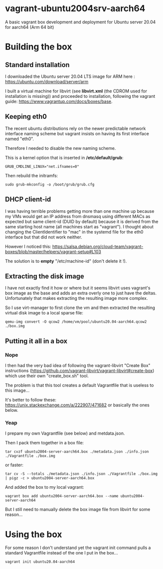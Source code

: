 # vagrant-ubuntu2004srv-aarch64
A basic vagrant box development and deployment for Ubuntu server 20.04 for aarch64 (Arm 64 bit)

# Building the box

## Standard installation
I downloaded the Ubuntu server 20.04 LTS image for ARM here : https://ubuntu.com/download/server/arm

I built a virtual machine for libvirt (see **libvirt.xml** (the CDROM used for installation is missing)) and proceeded to installation, following the vagrant guide: https://www.vagrantup.com/docs/boxes/base.

## Keeping eth0

The recent ubuntu distributions rely on the newer predictable network interface naming scheme but vagrant insists on having its first interface named "eth0".

Therefore I needed to disable the new naming scheme.

This is a kernel option that is inserted in __/etc/default/grub__:
```
GRUB_CMDLINE_LINUX="net.ifnames=0"
```

Then rebuild the initramfs:
```
sudo grub-mkconfig -o /boot/grub/grub.cfg
```

## DHCP client-id

I was having terrible problems getting more than one machine up because my VMs would get an IP address from dnsmasq using different MACs as expected but same client-id (DUID by default) because it is derived from the same starting host name (all machines start as "vagrant"). I thought about changing the ClientIdentifier to "mac" in the systemd file for the eth0 interface but that did not work neither.

However I noticed this: https://salsa.debian.org/cloud-team/vagrant-boxes/blob/master/helpers/vagrant-setup#L103

The solution is to __empty__ "/etc/machine-id" (don't delete it !).

## Extracting the disk image

I have not exactly find it how or where but it seems libvirt uses vagrant's box image as the base and adds an extra overly one to just have the deltas. Unfortunately that makes extracting the resulting image more complex.

So I use virt-manager to first clone the vm and then extracted the resulting virtual disk image to a local sparse file:
```
qemu-img convert -O qcow2 /home/vm/pool/ubuntu20.04-aarch64.qcow2 ./box.img
```

## Putting it all in a box
### Nope
I then had the very bad idea of following the vagrant-libvirt "Create Box" instructions (https://github.com/vagrant-libvirt/vagrant-libvirt#create-box) which use their own "create_box.sh" tool.

The problem is that this tool creates a default Vagrantfile that is useless to this image...

It's better to follow these: https://unix.stackexchange.com/a/222907/471682 or basically the ones below.

### Yeap

I prepare my own Vagrantfile (see below) and metdata.json.

Then I pack them together in a box file:
```
tar cvzf ubuntu2004-server-aarch64.box ./metadata.json ./info.json ./Vagrantfile ./box.img
```
or faster:
```
tar cv -S --totals ./metadata.json ./info.json ./Vagrantfile ./box.img | pigz -c > ubuntu2004-server-aarch64.box
```

And added the box to my local vagrant:
```
vagrant box add ubuntu2004-server-aarch64.box --name ubuntu2004-server-aarch64
```

But I still need to manually delete the box image file from libvirt for some reason...

# Using the box

For some reason I don't understand yet the vagrant init command pulls a standard Vagrantfile instead of the one I put in the box...
```
vagrant init ubuntu20.04-aarch64
```
